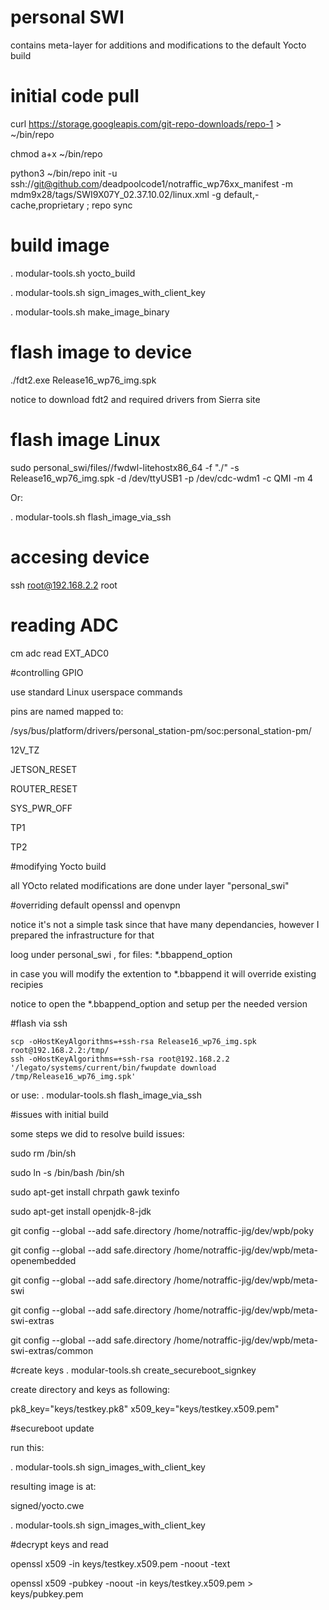 # personal SWI
contains meta-layer for additions and modifications to the default Yocto build

# initial code pull

curl https://storage.googleapis.com/git-repo-downloads/repo-1 > ~/bin/repo

chmod a+x ~/bin/repo

python3 ~/bin/repo init -u ssh://git@github.com/deadpoolcode1/notraffic_wp76xx_manifest -m mdm9x28/tags/SWI9X07Y_02.37.10.02/linux.xml -g default,-cache,proprietary ; repo sync


# build image

. modular-tools.sh yocto_build

. modular-tools.sh sign_images_with_client_key

. modular-tools.sh make_image_binary

# flash image to device

./fdt2.exe Release16_wp76_img.spk

notice to download fdt2 and required drivers from Sierra site

# flash image Linux

sudo personal_swi/files//fwdwl-litehostx86_64 -f "./" -s Release16_wp76_img.spk  -d /dev/ttyUSB1 -p /dev/cdc-wdm1 -c QMI -m 4

Or:

. modular-tools.sh flash_image_via_ssh



# accesing device

ssh root@192.168.2.2
root

# reading ADC

cm adc read EXT_ADC0


#controlling GPIO

use standard Linux userspace commands

pins are named mapped to:

/sys/bus/platform/drivers/personal_station-pm/soc\:personal_station-pm/

 12V_TZ

 JETSON_RESET

 ROUTER_RESET

 SYS_PWR_OFF

 TP1

 TP2 

#modifying Yocto build

all YOcto related modifications are done under layer "personal_swi"

#overriding default openssl and openvpn

notice it's not a simple task since that have many dependancies, however I prepared the infrastructure for that

loog under personal_swi , for files: *.bbappend_option 

in case you will modify the extention to *.bbappend it will override existing recipies

notice to open the *.bbappend_option and setup per the needed version 

#flash via ssh

    scp -oHostKeyAlgorithms=+ssh-rsa Release16_wp76_img.spk root@192.168.2.2:/tmp/
    ssh -oHostKeyAlgorithms=+ssh-rsa root@192.168.2.2 '/legato/systems/current/bin/fwupdate download /tmp/Release16_wp76_img.spk'

or use: . modular-tools.sh flash_image_via_ssh 

#issues with initial build

some steps we did to resolve build issues:

sudo rm /bin/sh

sudo ln -s /bin/bash /bin/sh 

sudo apt-get install chrpath gawk texinfo

sudo apt-get install openjdk-8-jdk

git config --global --add safe.directory /home/notraffic-jig/dev/wpb/poky

git config --global --add safe.directory /home/notraffic-jig/dev/wpb/meta-openembedded

git config --global --add safe.directory /home/notraffic-jig/dev/wpb/meta-swi

git config --global --add safe.directory /home/notraffic-jig/dev/wpb/meta-swi-extras

git config --global --add safe.directory /home/notraffic-jig/dev/wpb/meta-swi-extras/common

#create keys
. modular-tools.sh create_secureboot_signkey

create directory and keys as following:

pk8_key="keys/testkey.pk8"
x509_key="keys/testkey.x509.pem"

#secureboot update

run this:

. modular-tools.sh sign_images_with_client_key

resulting image is at: 

signed/yocto.cwe

. modular-tools.sh sign_images_with_client_key

#decrypt keys and read

openssl x509 -in keys/testkey.x509.pem -noout -text

openssl x509 -pubkey -noout -in keys/testkey.x509.pem  > keys/pubkey.pem

